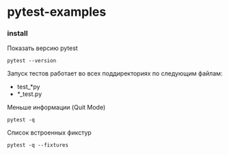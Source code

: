 # pytest-examples

### install

Показать версию pytest
```
pytest --version
```

Запуск тестов работает во всех поддиректориях по следующим файлам:
- test_*py
- *_test.py

Меньше информации (Quit Mode)
```
pytest -q
```

Список встроенных фикстур
```
pytest -q --fixtures
```